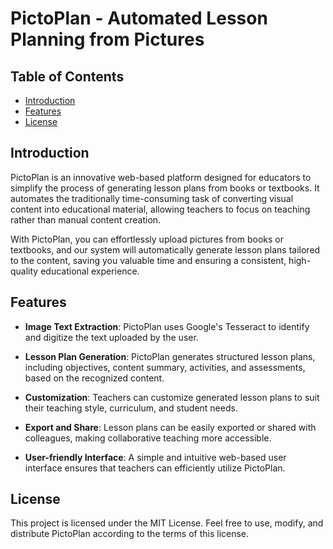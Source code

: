 # PictoPlan - Automated Lesson Planning from Pictures


## Table of Contents

- [Introduction](#introduction)
- [Features](#features)
- [License](#license)
## Introduction

PictoPlan is an innovative web-based platform designed for educators to simplify the process of generating lesson plans from  books or textbooks. It automates the traditionally time-consuming task of converting visual content into educational material, allowing teachers to focus on teaching rather than manual content creation.

With PictoPlan, you can effortlessly upload pictures from books or textbooks, and our system will automatically generate lesson plans tailored to the content, saving you valuable time and ensuring a consistent, high-quality educational experience.

## Features

- **Image Text Extraction**: PictoPlan uses Google's Tesseract to identify and digitize the text uploaded by the user.

- **Lesson Plan Generation**: PictoPlan generates structured lesson plans, including objectives, content summary, activities, and assessments, based on the recognized content.

- **Customization**: Teachers can customize generated lesson plans to suit their teaching style, curriculum, and student needs.

- **Export and Share**: Lesson plans can be easily exported or shared with colleagues, making collaborative teaching more accessible.

- **User-friendly Interface**: A simple and intuitive web-based user interface ensures that teachers can efficiently utilize PictoPlan.

## License
This project is licensed under the MIT License. Feel free to use, modify, and distribute PictoPlan according to the terms of this license.

